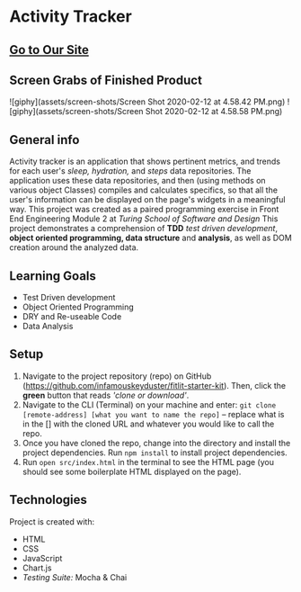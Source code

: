 # Activity Tracker

## [Go to Our Site](file:///Users/johnwatterson/mod_2/FitLit-health-tracker-project/src/index.html)

## Screen Grabs of Finished Product

![giphy](assets/screen-shots/Screen Shot 2020-02-12 at 4.58.42 PM.png)
![giphy](assets/screen-shots/Screen Shot 2020-02-12 at 4.58.58 PM.png)

## General info

Activity tracker is an application that shows pertinent metrics, and trends for each user's _sleep, hydration,_ and _steps_ data repositories. The application uses these data repositories, and then (using methods on various object Classes) compiles and calculates specifics, so that all the user's information can be displayed on the page's widgets in a meaningful way. This project was created as a paired programming exercise in Front End Engineering Module 2 at _Turing School of Software and Design_ This project demonstrates a comprehension of __TDD__ _test driven development_, __object oriented programming, data structure__ and __analysis__, as well as DOM creation around the analyzed data.

## Learning Goals

* Test Driven development
* Object Oriented Programming
* DRY and Re-useable Code
* Data Analysis

## Setup

1. Navigate to the project repository (repo) on GitHub (https://github.com/infamouskeyduster/fitlit-starter-kit). Then, click the __green__ button that reads _'clone or download'_.
2. Navigate to the CLI (Terminal) on your machine and enter: `git clone [remote-address] [what you want to name the repo]` – replace what is in the [] with the cloned URL and whatever you would like to call the repo.
3. Once you have cloned the repo, change into the directory and install the project dependencies. Run `npm install` to install project dependencies.
4. Run `open src/index.html` in the terminal to see the HTML page (you should see some boilerplate HTML displayed on the page).

## Technologies

Project is created with:
* HTML
* CSS
* JavaScript
* Chart.js
* _Testing Suite:_ Mocha & Chai
